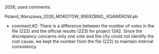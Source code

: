 2026, used comments:

Poland_Warszawa_2026_MOKOTOW_WIERZBNO,_KSAWEROW.pb

* comment;#2: There is a difference between the number of votes in the file (222) and the official results (223) for project 1242. Since the discrepancy concerns only one vote and the city could not identify the root cause, we kept the number from the file (222) to maintain internal consistency.